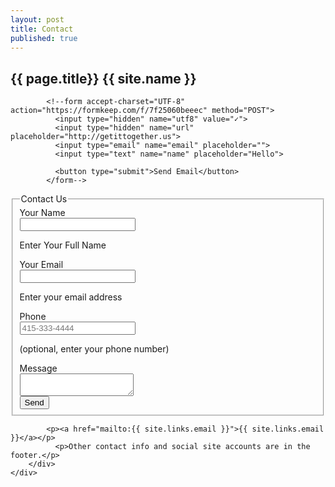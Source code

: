 ```yaml
---
layout: post
title: Contact
published: true
---
```


<!-- Contact Section -->
<section id="contact" class="container-fluid content-section text-center">
    <div class="row">
        <div class="col-lg-8 col-lg-offset-2">
            <h2>{{ page.title}} {{ site.name }}</h2>


            <!--form accept-charset="UTF-8" action="https://formkeep.com/f/7f25060beeec" method="POST">
              <input type="hidden" name="utf8" value="✓">
              <input type="hidden" name="url" placeholder="http://getittogether.us">
              <input type="email" name="email" placeholder="">
              <input type="text" name="name" placeholder="Hello">

              <button type="submit">Send Email</button>
            </form-->

<form class="form-horizontal" accept-charset="UTF-8" action="https://formkeep.com/f/7f25060beeec" method="POST">
<fieldset>

<!-- Form Name -->
<legend>Contact Us</legend>

<input type="hidden" name="utf8" value="✓">
<input type="hidden" name="url" placeholder="http://getittogether.us">
<!-- Text input-->
<div class="control-group">
  <label class="control-label" for="name">Your Name</label>
  <div class="controls">
    <input id="name" name="name" placeholder="" class="input-large" type="text">
    <p class="help-block">Enter Your Full Name</p>
  </div>
</div>

<!-- Text input-->
<div class="control-group">
  <label class="control-label" for="email">Your Email</label>
  <div class="controls">
    <input id="email" name="email" placeholder="" class="input-large" required="" type="email">
    <p class="help-block">Enter your email address</p>
  </div>
</div>

<!-- Text input-->
<div class="control-group">
  <label class="control-label" for="phone">Phone</label>
  <div class="controls">
    <input id="phone" name="phone" placeholder="415-333-4444" class="input-large" type="text">
    <p class="help-block">(optional, enter your phone number)</p>
  </div>
</div>

<!-- Textarea -->
<div class="control-group">
  <label class="control-label" for="textarea">Message</label>
  <div class="controls">
    <textarea id="textarea" name="textarea"></textarea>
  </div>
</div>

<!-- Button -->
<div class="control-group">
  <label class="control-label" for="singlebutton"></label>
  <div class="controls">
    <button id="singlebutton" name="singlebutton" class="btn btn-primary" type="submit">Send</button>
  </div>
</div>

</fieldset>
</form>


            <p><a href="mailto:{{ site.links.email }}">{{ site.links.email }}</a></p>
              <p>Other contact info and social site accounts are in the footer.</p>
        </div>
    </div>
</section>
